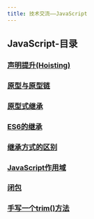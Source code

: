 ```yaml
---
title: 技术交流——JavaScript
---
```


## JavaScript-目录

### [声明提升(Hoisting)](声明提升(Hoisting).html)

### [原型与原型链](原型与原型链.html)

### [原型式继承](原型式继承.html)

### [ES6的继承](ES6的继承.html)

### [继承方式的区别](继承方式的区别.html)

### [JavaScript作用域](JavaScript作用域.html)

### [闭包](闭包.html)

### [手写一个trim()方法](手写一个trim()方法)